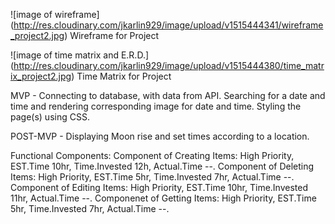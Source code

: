 ![image of wireframe]
(http://res.cloudinary.com/jkarlin929/image/upload/v1515444341/wireframe_project2.jpg)
Wireframe for Project

![image of time matrix and E.R.D.]
(http://res.cloudinary.com/jkarlin929/image/upload/v1515444380/time_matrix_project2.jpg)
Time Matrix for Project

MVP - Connecting to database, with data from API. Searching for a date and time and rendering corresponding image for date and time. Styling the page(s) using CSS.

POST-MVP - Displaying Moon rise and set times according to a location. 

Functional Components:
Component of Creating Items: High Priority, EST.Time 10hr, Time.Invested 12h, Actual.Time --.
Component of Deleting Items: High Priority, EST.Time 5hr, Time.Invested 7hr, Actual.Time --.
Component of Editing Items: High Priority, EST.Time 10hr, Time.Invested 11hr, Actual.Time --.
Componenet of Getting Items: High Priority, EST.Time 5hr, Time.Invested 7hr, Actual.Time --.
